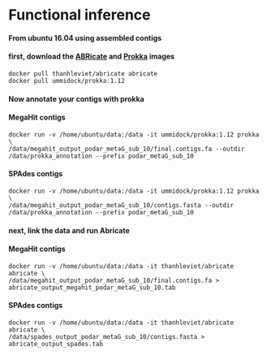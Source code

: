 Functional inference 
====================

#### From ubuntu 16.04 using assembled contigs 

#### first, download the [ABRicate](https://github.com/tseemann/abricate) and [Prokka](http://www.vicbioinformatics.com/software.prokka.shtml) images
```
docker pull thanhleviet/abricate abricate
docker pull ummidock/prokka:1.12
```
#### Now annotate your contigs with prokka
#### MegaHit contigs 
```
docker run -v /home/ubuntu/data:/data -it ummidock/prokka:1.12 prokka \
/data/megahit_output_podar_metaG_sub_10/final.contigs.fa --outdir /data/prokka_annotation --prefix podar_metaG_sub_10 
```
#### SPAdes contigs 
```
docker run -v /home/ubuntu/data:/data -it ummidock/prokka:1.12 prokka \
/data/megahit_output_podar_metaG_sub_10/contigs.fasta --outdir /data/prokka_annotation --prefix podar_metaG_sub_10 
```
#### next, link the data and run Abricate
#### MegaHit contigs 
```
docker run -v /home/ubuntu/data:/data -it thanhleviet/abricate abricate \
/data/megahit_output_podar_metaG_sub_10/final.contigs.fa > abricate_output_megahit_podar_metaG_sub_10.tab
```
#### SPAdes contigs 
```
docker run -v /home/ubuntu/data:/data -it thanhleviet/abricate abricate \
/data/spades_output_podar_metaG_sub_10/contigs.fasta > abricate_output_spades.tab
```
